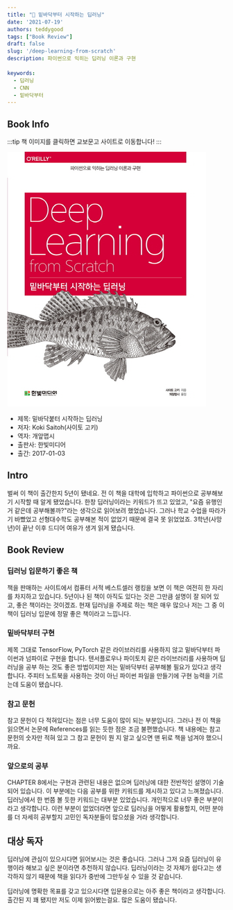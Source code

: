 ```yaml
---  
title: "📖 밑바닥부터 시작하는 딥러닝"  
date: '2021-07-19'
authors: teddygood
tags: ["Book Review"]
draft: false
slug: '/deep-learning-from-scratch'
description: 파이썬으로 익히는 딥러닝 이론과 구현

keywords:
  - 딥러닝
  - CNN
  - 밑바닥부터
---
```


## Book Info

:::tip
책 이미지를 클릭하면 교보문고 사이트로 이동합니다!
:::

[![책](../assets/review/deep-learning-from-scratch.jpg)](http://www.kyobobook.co.kr/product/detailViewKor.laf?ejkGb=KOR&mallGb=KOR&barcode=9788968484636&orderClick=LEa&Kc=)

- 제목: 밑바닥붙터 시작하는 딥러닝
- 저자: Koki Saitoh(사이토 고키)
- 역자: 개앞맵시
- 출판사: 한빛미디어
- 출간: 2017-01-03

<!--truncate-->

## Intro

벌써 이 책이 출간한지 5년이 됐네요. 전 이 책을 대학에 입학하고 파이썬으로 공부해보기 시작할 때 알게 됐었습니다. 한창 딥러닝이라는 키워드가 뜨고 있었고, "요즘 유행인 거 같은데 공부해볼까?"라는 생각으로 읽어보려 했었습니다. 그러나 학교 수업을 따라가기 바빴었고 선형대수학도 공부해본 적이 없었기 때문에 결국 못 읽었었죠. 3학년(사망년)이 끝난 이후 드디어 여유가 생겨 읽게 됐습니다.

## Book Review

### 딥러닝 입문하기 좋은 책

책을 판매하는 사이트에서 컴퓨터 서적 베스트셀러 랭킹을 보면 이 책은 여전히 한 자리를 차지하고 있습니다. 5년이나 된 책이 아직도 있다는 것은 그만큼 설명이 잘 되어 있고, 좋은 책이라는 것이겠죠. 현재 딥러닝을 주제로 하는 책은 매우 많으나 저는 그 중 이 책이 딥러닝 입문에 정말 좋은 책이라고 느낍니다.

### 밑바닥부터 구현

제목 그대로 TensorFlow, PyTorch 같은 라이브러리를 사용하지 않고 밑바닥부터 파이썬과 넘파이로 구현을 합니다. 텐서플로우나 파이토치 같은 라이브러리를 사용하며 딥러닝을 공부 하는 것도 좋은 방법이지만 저는 밑바닥부터 공부해볼 필요가 있다고 생각합니다. 주피터 노트북을 사용하는 것이 아닌 파이썬 파일을 만들기에 구현 능력을 기르는데 도움이 됐습니다. 

### 참고 문헌

참고 문헌이 다 적혀있다는 점은 너무 도움이 많이 되는 부분입니다. 그러나 전 이 책을 읽으면서 논문에 References를 읽는 듯한 점은 조금 불편했습니다. 책 내용에는 참고 문헌의 숫자만 적혀 있고 그 참고 문헌이 뭔 지 알고 싶으면 맨 뒤로 책을 넘겨야 했으니까요.

### 앞으로의 공부

CHAPTER 8에서는 구현과 관련된 내용은 없으며 딥러닝에 대한 전반적인 설명이 기술되어 있습니다. 이 부분에는 다음 공부를 위한 키워드를 제시하고 있다고 느껴졌습니다. 딥러닝에서 한 번쯤 볼 듯한 키워드는 대부분 있었습니다. 개인적으로 너무 좋은 부분이라고 생각합니다. 이런 부분이 없었더라면 앞으로 딥러닝을 어떻게 활용할지, 어떤 분야를 더 자세히 공부할지 고민인 독자분들이 많으셨을 거라 생각합니다. 

## 대상 독자

딥러닝에 관심이 있으시다면 읽어보시는 것은 좋습니다. 그러나 그저 요즘 딥러닝이 유행이라 해보고 싶은 분이라면 추천하지 않습니다. 딥러닝이라는 것 자체가 쉽다고는 생각하지 않기 때문에 책을 읽다가 중반에 그만두실 수 있을 것 같습니다.

딥러닝에 명확한 목표를 갖고 있으시다면 입문용으로는 아주 좋은 책이라고 생각합니다. 출간된 지 꽤 됐지만 저도 이제 읽어봤는걸요. 많은 도움이 됐습니다.